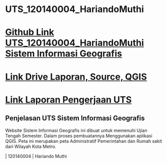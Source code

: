 # UTS_120140004_HariandoMuthi

# [Github Link UTS_120140004_HariandoMuthi Sistem Informasi Geografis](https://github.com/hariandoMuthi/UTS_120140004_HariandoMuthi)
# [Link Drive Laporan, Source, QGIS](https://drive.google.com/drive/u/0/folders/10j9SQLIqvt5jMQjmi3IEDz2bFOJCjFjj)
# [Link Laporan Pengerjaan UTS](https://drive.google.com/file/d/1dE2AEkmN_ZjsIjWhiRFjY-Km8r0ghZjh/view?usp=sharing)

## Penjelasan UTS Sistem Informasi Geografis
Website Sistem Informasi Geografis ini dibuat untuk memenuhi Ujian Tengah Semester. Dalam proses pembuatannya Menggunakan aplikasi QGIS. Peta ini merupakan peta Administratif Pemerintahan dan Rumah sakit dari Wilayah Kota Metro. 

| 120140004 | Hariando Muthi
